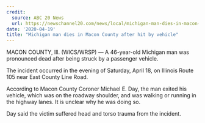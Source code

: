 ```yaml
---
credit:
  source: ABC 20 News
  url: https://newschannel20.com/news/local/michigan-man-dies-in-macon-county-after-hit-by-vehicle
date: '2020-04-19'
title: "Michigan man dies in Macon County after hit by vehicle"
---
```

MACON COUNTY, Ill. (WICS/WRSP) — A 46-year-old Michigan man was pronounced dead after being struck by a passenger vehicle.

The incident occurred in the evening of Saturday, April 18, on Illinois Route 105 near East County Line Road.

According to Macon County Coroner Michael E. Day, the man exited his vehicle, which was on the roadway shoulder, and was walking or running in the highway lanes. It is unclear why he was doing so.

Day said the victim suffered head and torso trauma from the incident.
